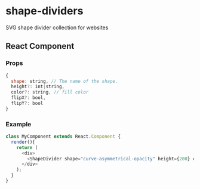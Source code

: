 # shape-dividers
SVG shape divider collection for websites

## React Component

### Props

```js
{
  shape: string, // The name of the shape.
  height?: int|string,
  color?: string, // fill color
  flipX?: bool,
  flipY?: bool
}
```

### Example

```js
class MyComponent extends React.Component {
  render(){
    return (
      <div>
        <ShapeDivider shape="curve-asymmetrical-opacity" height={200} color="#abcdef" flipX />
      </div>
    );
  }
}
```
